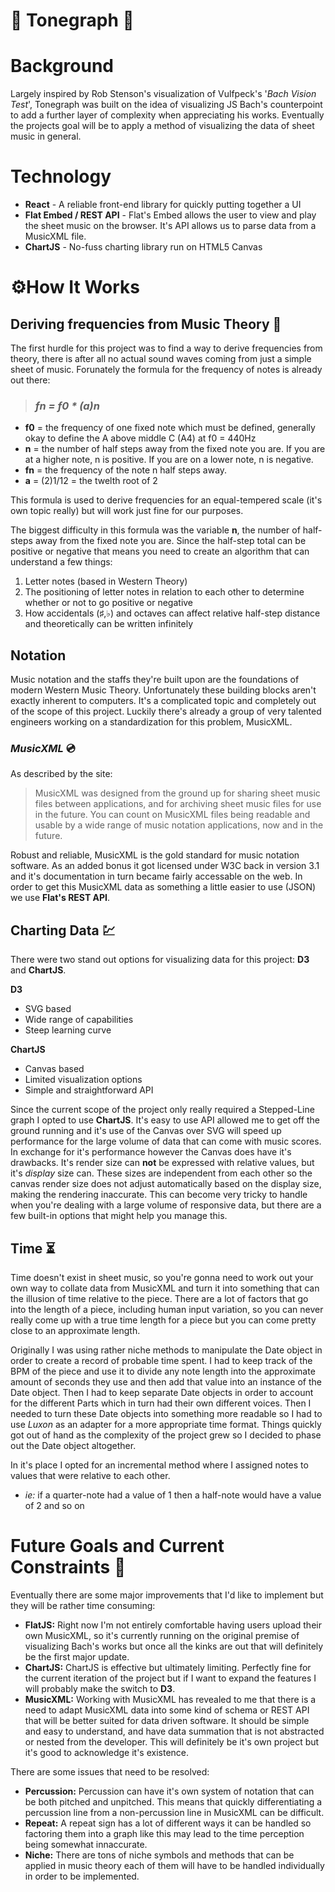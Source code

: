 # 🎵 Tonegraph 🎵

# Background 
Largely inspired by Rob Stenson's visualization of Vulfpeck's '*Bach Vision Test*', Tonegraph was built on the idea of visualizing JS Bach's counterpoint to add a further layer of complexity when appreciating his works. Eventually the projects goal will be to apply a method of visualizing the data of sheet music in general. 

# Technology

- **React** - A reliable front-end library for quickly putting together a UI
- **Flat Embed / REST API** - Flat's Embed allows the user to view and play the sheet music on the browser. It's API allows us to parse data from a MusicXML file.
- **ChartJS** - No-fuss charting library run on HTML5 Canvas

# ⚙️How It Works 
## Deriving frequencies from Music Theory 🎼

The first hurdle for this project was to find a way to derive frequencies from theory, there is after all no actual sound waves coming from just a simple sheet of music. Forunately the formula for the frequency of notes is already out there:

> ### *fn = f0 * (a)n*

- **f0** = the frequency of one fixed note which must be defined, generally okay to define the A above middle C (A4) at f0 = 440Hz
- **n** = the number of half steps away from the fixed note you are. If you are at a higher note, n is positive. If you are on a lower note, n is negative.
- **fn** = the frequency of the note n half steps away.
- **a** = (2)1/12 = the twelth root of 2 

This formula is used to derive frequencies for an equal-tempered scale (it's own topic really) but will work just fine for our purposes.

The biggest difficulty in this formula was the variable **n**, the number of half-steps away from the fixed note you are. Since the half-step total can be positive or negative that means you need to create an algorithm that can understand a few things:

1. Letter notes (based in Western Theory)
2. The positioning of letter notes in relation to each other to determine whether or not to go positive or negative
3. How accidentals (♯,♭) and octaves can affect relative half-step distance and theoretically can be written infinitely

## Notation

Music notation and the staffs they're built upon are the foundations of modern Western Music Theory. Unfortunately these building blocks aren't exactly inherent to computers. It's a complicated topic and completely out of the scope of this project. Luckily there's already a group of very talented engineers working on a standardization for this problem, MusicXML.

### *MusicXML* 💿

As described by the site:

> MusicXML was designed from the ground up for sharing sheet music files between applications, and for archiving sheet music files for use in the future. You can count on MusicXML files being readable and usable by a wide range of music notation applications, now and in the future. 

Robust and reliable, MusicXML is the gold standard for music notation software. As an added bonus it got licensed under W3C back in version 3.1 and it's documentation in turn became fairly accessable on the web. In order to get this MusicXML data as something a little easier to use (JSON) we use **Flat's REST API**. 

## Charting Data 💹

There were two stand out options for visualizing data for this project: **D3** and **ChartJS**.

**D3**
- SVG based
- Wide range of capabilities
- Steep learning curve

**ChartJS**
- Canvas based
- Limited visualization options
- Simple and straightforward API

Since the current scope of the project only really required a Stepped-Line graph I opted to use **ChartJS**. It's easy to use API allowed me to get off the ground running and it's use of the Canvas over SVG will speed up performance for the large volume of data that can come with music scores. In exchange for it's performance however the Canvas does have it's drawbacks. It's render size can **not** be expressed with relative values, but it's *display* size can. These sizes are independent from each other so the canvas render size does not adjust automatically based on the display size, making the rendering inaccurate. This can become very tricky to handle when you're dealing with a large volume of responsive data, but there are a few built-in options that might help you manage this.

## Time ⏳

Time doesn't exist in sheet music, so you're gonna need to work out your own way to collate data from MusicXML and turn it into something that can the illusion of time relative to the piece. There are a lot of factors that go into the length of a piece, including human input variation, so you can never really come up with a true time length for a piece but you can come pretty close to an approximate length. 

Originally I was using rather niche methods to manipulate the Date object in order to create a record of probable time spent. I had to keep track of the BPM of the piece and use it to divide any note length into the approximate amount of seconds they use and then add that value into an instance of the Date object. Then I had to keep separate Date objects in order to account for the different Parts which in turn had their own different voices. Then I needed to turn these Date objects into something more readable so I had to use *Luxon* as an adapter for a more appropriate time format. Things quickly got out of hand as the complexity of the project grew so I decided to phase out the Date object altogether. 

In it's place I opted for an incremental method where I assigned notes to values that were relative to each other. 

- *ie:* if a quarter-note had a value of 1 then a half-note would have a value of 2 and so on

# Future Goals and Current Constraints 🥅

Eventually there are some major improvements that I'd like to implement but they will be rather time consuming:

- **FlatJS:** Right now I'm not entirely comfortable having users upload their own MusicXML, so it's currently running on the original premise of visualizing Bach's works but once all the kinks are out that will definitely be the first major update. 
- **ChartJS:** ChartJS is effective but ultimately limiting. Perfectly fine for the current iteration of the project but if I want to expand the features I will probably make the switch to **D3**.
- **MusicXML:** Working with MusicXML has revealed to me that there is a need to adapt MusicXML data into some kind of schema or REST API that will be better suited for data driven software. It should be simple and easy to understand, and have data summation that is not abstracted or nested from the developer. This will definitely be it's own project but it's good to acknowledge it's existence. 

There are some issues that need to be resolved:

- **Percussion:** Percussion can have it's own system of notation that can be both pitched and unpitched. This means that quickly differentiating a percussion line from a non-percussion line in MusicXML can be difficult.
- **Repeat:**  A repeat sign has a lot of different ways it can be handled so factoring them into a graph like this may lead to the time perception being somewhat innaccurate.
- **Niche:** There are tons of niche symbols and methods that can be applied in music theory each of them will have to be handled individually in order to be implemented. 